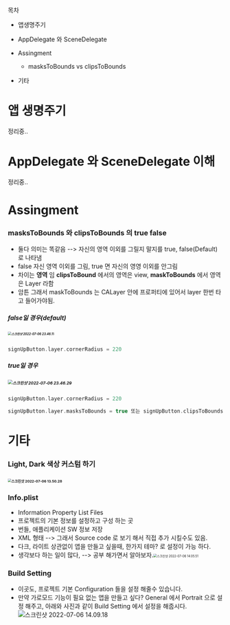 





목차

* 앱생명주기

* AppDelegate 와 SceneDelegate

* Assingment
  * masksToBounds vs clipsToBounds

* 기타

# 앱 생명주기

정리중..

# AppDelegate 와 SceneDelegate 이해 

정리중..



# Assingment

### masksToBounds 와 clipsToBounds 의 true false

* 둘다 의미는 똑같음 --> 자신의 영역 이외를 그릴지 말지를 true, false(Default) 로 나타냄
* false 자신 영역 이외를 그림, true 면 자신의 영영 이외를 안그림
* 차이는 **영역** 임 **clipsToBound** 에서의 영역은 view, **maskToBounds** 에서 영역은 Layer 라함 
* 암튼 그래서 maskToBounds 는 CALayer 안에 프로퍼티에 있어서 layer 한번 타고 들어가야됨.



##### **false일** 경우(default)

##### <img src="https://user-images.githubusercontent.com/106936018/177580995-70b6f7a8-15df-46c6-a7e5-f036dbfc9f94.png" alt="스크린샷 2022-07-06 23.46.11" style="zoom:50%;" />

```swift
signUpButton.layer.cornerRadius = 220
```



##### **true일** 경우

##### <img src="https://user-images.githubusercontent.com/106936018/177581012-4e43cf96-75be-4463-9fb4-e61b326b19d9.png" alt="스크린샷 2022-07-06 23.46.29" style="zoom: 67%;" />

```swift
signUpButton.layer.cornerRadius = 220

signUpButton.layer.masksToBounds = true 또는 signUpButton.clipsToBounds = true
```

# 기타

### Light, Dark 색상 커스텀 하기 

### <img src="https://user-images.githubusercontent.com/106936018/177567197-774db911-fa17-4130-b55f-d80ff4eadf84.png" alt="스크린샷 2022-07-06 13.50.28" style="zoom:50%;" />



### Info.plist

* Information Property List Files
* 프로젝트의 기본 정보를 설정하고 구성 하는 곳
* 번들, 애플리케이션 SW 정보 저장
* XML 형태 --> 그래서 Source code 로 보기 해서 직접 추가 시킬수도 있음.
* 다크, 라이트 상관없이 앱을 만들고 싶을때, 한가지 테마? 로 설정이 가능 하다.
* 생각보다 하는 일이 많다, --> 공부 해가면서 알아보자.<img src="https://user-images.githubusercontent.com/106936018/177567227-7365ce31-1858-45ef-a1e9-93b08dfb74f0.png" alt="스크린샷 2022-07-06 14.05.51" style="zoom:50%;" />

### Build Setting

* 이곳도, 프로젝트 기본 Configuration 들을 설정 해줄수 있습니다.
* 만약 가로모드 기능이 필요 없는 앱을 만들고 싶다? General 에서 Portrait 으로 설정 해주고,
  아래와 사진과 같이 Build Setting 에서 설정을 해줍시다.![스크린샷 2022-07-06 14.09.18](https://user-images.githubusercontent.com/106936018/177567266-16011983-7ea5-463a-be59-b1982e1a3a47.png)
